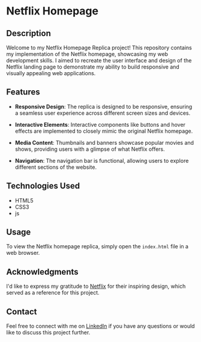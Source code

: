 # Netflix Homepage

## Description

Welcome to my Netflix Homepage Replica project! This repository contains my implementation of the Netflix homepage, showcasing my web development skills. I aimed to recreate the user interface and design of the Netflix landing page to demonstrate my ability to build responsive and visually appealing web applications.

## Features

- **Responsive Design**: The replica is designed to be responsive, ensuring a seamless user experience across different screen sizes and devices.

- **Interactive Elements**: Interactive components like buttons and hover effects are implemented to closely mimic the original Netflix homepage.

- **Media Content**: Thumbnails and banners showcase popular movies and shows, providing users with a glimpse of what Netflix offers.

- **Navigation**: The navigation bar is functional, allowing users to explore different sections of the website.

## Technologies Used

- HTML5
- CSS3
- js

## Usage

To view the Netflix homepage replica, simply open the `index.html` file in a web browser.

## Acknowledgments

I'd like to express my gratitude to [Netflix](https://www.netflix.com/) for their inspiring design, which served as a reference for this project.

## Contact

Feel free to connect with me on [LinkedIn](https://www.linkedin.com/in/exeayush/) if you have any questions or would like to discuss this project further.
